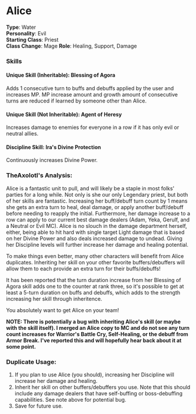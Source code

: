 # Alice

**Type**: Water  
**Personality**: Evil  
**Starting Class**: Priest  
**Class Change**: Mage
**Role**: Healing, Support, Damage

### Skills

#### Unique Skill (Inheritable): Blessing of Agora

Adds 1 consecutive turn to buffs and debuffs applied by the user and increases MP. MP increase amount and growth amount of consecutive turns are reduced if learned by someone other than Alice.

#### Unique Skill (Not Inheritable): Agent of Heresy

Increases damage to enemies for everyone in a row if it has only evil or neutral allies.

#### Discipline Skill: Ira's Divine Protection

Continuously increases Divine Power.

### TheAxolotl's Analysis:

Alice is a fantastic unit to pull, and will likely be a staple in most folks' parties for a long while. Not only is she our only Legendary priest, but both of her skills are fantastic. Increasing her buff/debuff turn count by 1 means she gets an extra turn to heal, deal damage, or apply another buff/debuff before needing to reapply the initial. Furthermore, her damage increase to a row can apply to our current best damage dealers (Adam, Yeka, Gerulf, and a Neutral or Evil MC). Alice is no slouch in the damage department herself, either, being able to hit hard with single target Light damage that is based on her Divine Power and also deals increased damage to undead. Giving her Discipline levels will further increase her damage and healing potential.

To make things even better, many other characters will benefit from Alice duplicates. Inheriting her skill on your other favorite buffers/debuffers will allow them to each provide an extra turn for their buffs/debuffs\!

It has been reported that the turn duration increase from her Blessing of Agora skill adds one to the counter at rank three, so it's possible to get at least a 5-turn duration on buffs and debuffs, which adds to the strength increasing her skill through inheritence.

You absolutely want to get Alice on your team\!

**NOTE: There is potentially a bug with inheriting Alice's skill (or maybe with the skill itself). I merged an Alice copy to MC and do not see any turn count increases for Warrior's  Battle Cry, Self-Healing, or the debuff from Armor Break. I've reported this and will hopefully hear back about it at some point.**

### Duplicate Usage:

1. If you plan to use Alice (you should), increasing her Discipline will increase her damage and healing.
2. Inherit her skill on other buffers/debuffers you use. Note that this should include any damage dealers that have self-buffing or boss-debuffing capabilities. See note above for potential bug.
3. Save for future use.